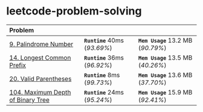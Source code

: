 # leetcode-problem-solving

| Problem | | |
| :------------- | :------------- | :-----|
| [9. Palindrome Number](https://leetcode.com/problems/palindrome-number/) | **`Runtime`** 40ms (*93.69%*) | **`Mem Usage`** 13.2 MB (*90.79%*) |
| [14. Longest Common Prefix](https://leetcode.com/problems/longest-common-prefix/) | **`Runtime`** 36ms (*96.92%*) | **`Mem Usage`** 13.5 MB (*40.26%*) |
| [20. Valid Parentheses](https://leetcode.com/problems/valid-parentheses/) | **`Runtime`** 8ms (*99.73%*) | **`Mem Usage`** 13.6 MB (*37.70%*) |
| [104. Maximum Depth of Binary Tree](https://leetcode.com/problems/maximum-depth-of-binary-tree/) | **`Runtime`** 24ms (*95.24%*) | **`Mem Usage`** 15.9 MB (*92.41%*) |

